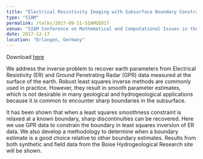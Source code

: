 ```yaml
---
title: "Electrical Resistivity Imaging with Subsurface Boundary Constraints"
type: "SIAM"
permalink: /talks/2017-09-11-SIAMGEO17
venue: "SIAM Conference on Mathematical and Computational Issues in the Geosciences"
date: 2017-12-17
location: "Erlangen, Germany"
---
```


Download [here](https://jodimead.github.io/files/talks/mead.pptx)

We address the inverse problem to recover earth parameters from Electrical Resistivity (ER) and Ground Penetrating Radar (GPR) data measured at the surface of the earth. Robust
least squares inverse methods are commonly used in practice. However, they result in smooth parameter estimates, which is not desirable in many geological and hydrogeological applications because it is common to encounter sharp boundaries in the subsurface.

It has been shown that when a least squares smoothness constraint is relaxed at a known boundary, sharp discontinuities can be recovered. Here we use GPR data to constrain
the boundary in least squares inversion of ER data. We also develop a methodology to determine when a boundary estimate is a good choice relative to other boundary estimates.
Results from both synthetic and field data from the Boise Hydrogeological Research site will be shown.
